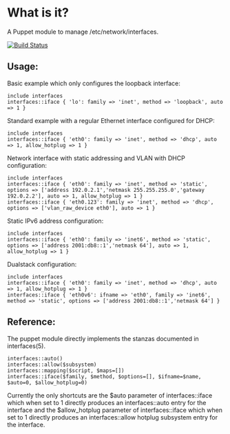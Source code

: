 What is it?
===========

A Puppet module to manage /etc/network/interfaces.

[![Build Status](https://secure.travis-ci.org/x-way/puppet-interfaces.png)](http://travis-ci.org/x-way/puppet-interfaces)

Usage:
------

Basic example which only configures the loopback interface:

```
include interfaces
interfaces::iface { 'lo': family => 'inet', method => 'loopback', auto => 1 }
```

Standard example with a regular Ethernet interface configured for DHCP:

```
include interfaces
interfaces::iface { 'eth0': family => 'inet', method => 'dhcp', auto => 1, allow_hotplug => 1 }
```

Network interface with static addressing and VLAN with DHCP configuration:
```
include interfaces
interfaces::iface { 'eth0': family => 'inet', method => 'static', options => ['address 192.0.2.1','netmask 255.255.255.0','gateway 192.0.2.2'], auto => 1, allow_hotplug => 1 }
interfaces::iface { 'eth0.123': family => 'inet', method => 'dhcp', options => ['vlan_raw_device eth0'], auto => 1 }
```

Static IPv6 address configuration:
```
include interfaces
interfaces::iface { 'eth0': family => 'inet6', method => 'static', options => ['address 2001:db8::1','netmask 64'], auto => 1, allow_hotplug => 1 }
```

Dualstack configuration:
```
include interfaces
interfaces::iface { 'eth0': family => 'inet', method => 'dhcp', auto => 1, allow_hotplug => 1 }
interfaces::iface { 'eth0v6': ifname => 'eth0', family => 'inet6', method => 'static', options => ['address 2001:db8::1','netmask 64'] }
```

Reference:
----------

The puppet module directly implements the stanzas documented in interfaces(5).

```
interfaces::auto()
interfaces::allow($subsystem)
interfaces::mapping($script, $maps=[])
interfaces::iface($family, $method, $options=[], $ifname=$name, $auto=0, $allow_hotplug=0)
```

Currently the only shortcuts are the $auto parameter of interfaces::iface which when set to 1 directly produces an interfaces::auto entry for the interface and the $allow_hotplug parameter of interfaces::iface which when set to 1 directly produces an interfaces::allow hotplug subsystem entry for the interface.
